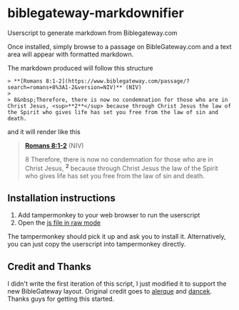 # biblegateway-markdownifier

Userscript to generate markdown from Biblegateway.com

Once installed, simply browse to a passage on BibleGateway.com and a text area will appear with formatted markdown.  


The markdown produced will follow this structure

```
> **[Romans 8:1-2](https://www.biblegateway.com/passage/?search=romans+8%3A1-2&version=NIV)** (NIV)
>   
> 8&nbsp;Therefore, there is now no condemnation for those who are in Christ Jesus, <sup>**2**</sup> because through Christ Jesus the law of the Spirit who gives life has set you free from the law of sin and death.
```

and it will render like this

> **[Romans 8:1-2](https://www.biblegateway.com/passage/?search=romans+8%3A1-2&version=NIV)** (NIV)
>   
> 8&nbsp;Therefore, there is now no condemnation for those who are in Christ Jesus, <sup>**2**</sup> because through Christ Jesus the law of the Spirit who gives life has set you free from the law of sin and death.

## Installation instructions

1. Add tampermonkey to your web browser to run the userscript
1. Open the [js file in raw mode](https://github.com/scottTomaszewski/biblegateway-markdownifier/raw/master/biblegateway_markdownifier.user.js)

The tampermonkey should pick it up and ask you to install it.  Alternatively, you can just copy the userscript into tampermonkey directly. 

## Credit and Thanks

I didn't write the first iteration of this script, I just modified it to support the new BibleGateway layout.  Original credit goes to [alerque](https://github.com/alerque) and [dancek](https://github.com/dancek).  Thanks guys for getting this started.
